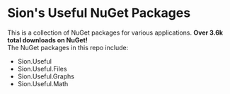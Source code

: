 # Sion's Useful NuGet Packages

This is a collection of NuGet packages for various applications. **Over 3.6k total downloads on NuGet!** <br>
The NuGet packages in this repo include:

- Sion.Useful
- Sion.Useful.Files
- Sion.Useful.Graphs
- Sion.Useful.Math
